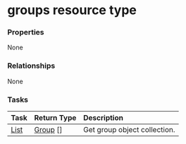 # groups resource type



### Properties
None

### Relationships
None


### Tasks

| Task		   | Return Type	|Description|
|:---------------|:--------|:----------|
|[List](../api/group_list.md) | [Group](group.md) [] |Get group object collection. |

<!-- uuid: fd9f211c-39c6-4e3e-86d6-cf2c9db1c1fe
2015-10-16 01:35:17 UTC -->
<!-- {
  "type": "#page.annotation",
  "description": "groups resource",
  "keywords": "",
  "section": "documentation",
  "tocPath": ""
}-->